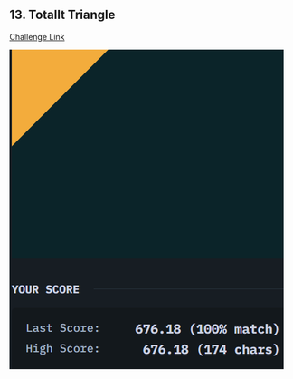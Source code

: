 ## 13. Totallt Triangle  
[Challenge Link](https://cssbattle.dev/play/13)  

![Question](../images/13.png)